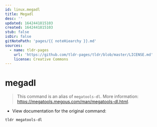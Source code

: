 ```yaml
---
id: linux.megadl
title: Megadl
desc: ''
updated: 1642441815103
created: 1642441815103
stub: false
isDir: false
gitNotePath: 'pages/{{ noteHiearchy }}.md'
sources:
  - name: tldr-pages
    url: 'https://github.com/tldr-pages/tldr/blob/master/LICENSE.md'
    license: Creative Commons
---
```

# megadl

> This command is an alias of `megatools-dl`.
> More information: <https://megatools.megous.com/man/megatools-dl.html>.

- View documentation for the original command:

`tldr megatools-dl`

